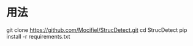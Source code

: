 # 用法
git clone https://github.com/Mocifiel/StrucDetect.git
cd StrucDetect
pip install -r requirements.txt


